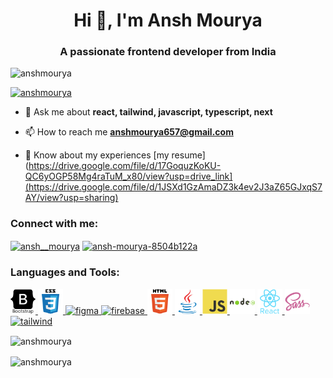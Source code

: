 <h1 align="center">Hi 👋, I'm Ansh Mourya</h1>
<h3 align="center">A passionate frontend developer from India</h3>

<p align="left"> <img src="https://komarev.com/ghpvc/?username=anshmourya&label=Profile%20views&color=0e75b6&style=flat" alt="anshmourya" /> </p>

<p align="left"> <a href="https://github.com/ryo-ma/github-profile-trophy"><img src="https://github-profile-trophy.vercel.app/?username=anshmourya" alt="anshmourya" /></a> </p>

- 💬 Ask me about **react, tailwind, javascript, typescript, next**

- 📫 How to reach me **anshmourya657@gmail.com**

- 📄 Know about my experiences [my resume](https://drive.google.com/file/d/17GoquzKoKU-QC6yOGP58Mg4raTuM_x80/view?usp=drive_link](https://drive.google.com/file/d/1JSXd1GzAmaDZ3k4ev2J3aZ65GJxqS7AY/view?usp=sharing)

<h3 align="left">Connect with me:</h3>
<p align="left">
<a href="https://twitter.com/ansh__mourya" target="blank"><img align="center" src="https://raw.githubusercontent.com/rahuldkjain/github-profile-readme-generator/master/src/images/icons/Social/twitter.svg" alt="ansh__mourya" height="30" width="40" /></a>
<a href="https://linkedin.com/in/ansh-mourya-8504b122a" target="blank"><img align="center" src="https://raw.githubusercontent.com/rahuldkjain/github-profile-readme-generator/master/src/images/icons/Social/linked-in-alt.svg" alt="ansh-mourya-8504b122a" height="30" width="40" /></a>
</p>

<h3 align="left">Languages and Tools:</h3>
<p align="left"> <a href="https://getbootstrap.com" target="_blank" rel="noreferrer"> <img src="https://raw.githubusercontent.com/devicons/devicon/master/icons/bootstrap/bootstrap-plain-wordmark.svg" alt="bootstrap" width="40" height="40"/> </a> <a href="https://www.w3schools.com/css/" target="_blank" rel="noreferrer"> <img src="https://raw.githubusercontent.com/devicons/devicon/master/icons/css3/css3-original-wordmark.svg" alt="css3" width="40" height="40"/> </a> <a href="https://www.figma.com/" target="_blank" rel="noreferrer"> <img src="https://www.vectorlogo.zone/logos/figma/figma-icon.svg" alt="figma" width="40" height="40"/> </a> <a href="https://firebase.google.com/" target="_blank" rel="noreferrer"> <img src="https://www.vectorlogo.zone/logos/firebase/firebase-icon.svg" alt="firebase" width="40" height="40"/> </a> <a href="https://www.w3.org/html/" target="_blank" rel="noreferrer"> <img src="https://raw.githubusercontent.com/devicons/devicon/master/icons/html5/html5-original-wordmark.svg" alt="html5" width="40" height="40"/> </a> <a href="https://www.java.com" target="_blank" rel="noreferrer"> <img src="https://raw.githubusercontent.com/devicons/devicon/master/icons/java/java-original.svg" alt="java" width="40" height="40"/> </a> <a href="https://developer.mozilla.org/en-US/docs/Web/JavaScript" target="_blank" rel="noreferrer"> <img src="https://raw.githubusercontent.com/devicons/devicon/master/icons/javascript/javascript-original.svg" alt="javascript" width="40" height="40"/> </a> <a href="https://nodejs.org" target="_blank" rel="noreferrer"> <img src="https://raw.githubusercontent.com/devicons/devicon/master/icons/nodejs/nodejs-original-wordmark.svg" alt="nodejs" width="40" height="40"/> </a> <a href="https://reactjs.org/" target="_blank" rel="noreferrer"> <img src="https://raw.githubusercontent.com/devicons/devicon/master/icons/react/react-original-wordmark.svg" alt="react" width="40" height="40"/> </a> <a href="https://sass-lang.com" target="_blank" rel="noreferrer"> <img src="https://raw.githubusercontent.com/devicons/devicon/master/icons/sass/sass-original.svg" alt="sass" width="40" height="40"/> </a> <a href="https://tailwindcss.com/" target="_blank" rel="noreferrer"> <img src="https://www.vectorlogo.zone/logos/tailwindcss/tailwindcss-icon.svg" alt="tailwind" width="40" height="40"/> </a> </p>

<p><img align="center" src="https://github-readme-stats.vercel.app/api/top-langs?username=anshmourya&show_icons=true&locale=en&layout=compact" alt="anshmourya" /></p>

<p><img align="center" src="https://github-readme-streak-stats.herokuapp.com/?user=anshmourya&" alt="anshmourya" /></p>
